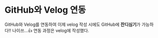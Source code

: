 # GitHub와 Velog 연동

GitHub와 Velog를 연동하여 이제 velog 작성 시에도 GitHub에 **잔디심기**가 가능하다!!
나이쓰...👍
연동 과정은 velog에 작성했다.
